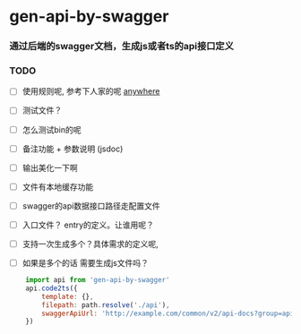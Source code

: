 # gen-api-by-swagger

### 通过后端的swagger文档，生成js或者ts的api接口定义


### TODO
- [ ] 使用规则呢, 参考下人家的呢 [anywhere](https://www.npmjs.com/package/anywhere)

- [ ] 测试文件？
- [ ] 怎么测试bin的呢
- [ ] 备注功能 + 参数说明 (jsdoc)

- [ ] 输出美化一下啊

- [ ] 文件有本地缓存功能
- [ ] swagger的api数据接口路径走配置文件
- [ ] 入口文件？ entry的定义。让谁用呢？

- [ ] 支持一次生成多个？具体需求的定义呢, 
- [ ] 如果是多个的话 需要生成js文件吗？


``` javascript
    import api from 'gen-api-by-swagger'
    api.code2ts({
        template: {},
        filepath: path.resolve('./api'),
        swaggerApiUrl: 'http://example.com/common/v2/api-docs?group=api'
    })
```    